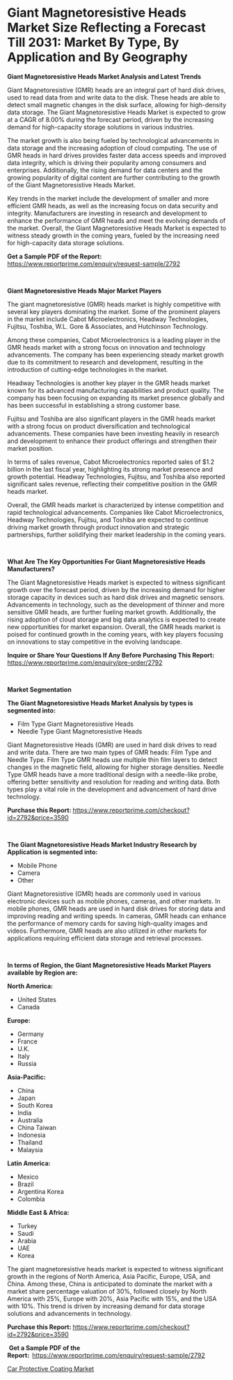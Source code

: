 <p><h1>Giant Magnetoresistive Heads Market Size Reflecting a Forecast Till 2031: Market By Type, By Application and By Geography</h1></p><p><strong>Giant Magnetoresistive Heads Market Analysis and Latest Trends</strong></p>
<p><p>Giant Magnetoresistive (GMR) heads are an integral part of hard disk drives, used to read data from and write data to the disk. These heads are able to detect small magnetic changes in the disk surface, allowing for high-density data storage. The Giant Magnetoresistive Heads Market is expected to grow at a CAGR of 8.00% during the forecast period, driven by the increasing demand for high-capacity storage solutions in various industries.</p><p>The market growth is also being fueled by technological advancements in data storage and the increasing adoption of cloud computing. The use of GMR heads in hard drives provides faster data access speeds and improved data integrity, which is driving their popularity among consumers and enterprises. Additionally, the rising demand for data centers and the growing popularity of digital content are further contributing to the growth of the Giant Magnetoresistive Heads Market.</p><p>Key trends in the market include the development of smaller and more efficient GMR heads, as well as the increasing focus on data security and integrity. Manufacturers are investing in research and development to enhance the performance of GMR heads and meet the evolving demands of the market. Overall, the Giant Magnetoresistive Heads Market is expected to witness steady growth in the coming years, fueled by the increasing need for high-capacity data storage solutions.</p></p>
<p><strong>Get a Sample PDF of the Report:&nbsp;</strong> <a href="https://www.reportprime.com/enquiry/request-sample/2792">https://www.reportprime.com/enquiry/request-sample/2792</a></p>
<p>&nbsp;</p>
<p><strong>Giant Magnetoresistive Heads Major Market Players</strong></p>
<p><p>The giant magnetoresistive (GMR) heads market is highly competitive with several key players dominating the market. Some of the prominent players in the market include Cabot Microelectronics, Headway Technologies, Fujitsu, Toshiba, W.L. Gore & Associates, and Hutchinson Technology.</p><p>Among these companies, Cabot Microelectronics is a leading player in the GMR heads market with a strong focus on innovation and technology advancements. The company has been experiencing steady market growth due to its commitment to research and development, resulting in the introduction of cutting-edge technologies in the market.</p><p>Headway Technologies is another key player in the GMR heads market known for its advanced manufacturing capabilities and product quality. The company has been focusing on expanding its market presence globally and has been successful in establishing a strong customer base.</p><p>Fujitsu and Toshiba are also significant players in the GMR heads market with a strong focus on product diversification and technological advancements. These companies have been investing heavily in research and development to enhance their product offerings and strengthen their market position.</p><p>In terms of sales revenue, Cabot Microelectronics reported sales of $1.2 billion in the last fiscal year, highlighting its strong market presence and growth potential. Headway Technologies, Fujitsu, and Toshiba also reported significant sales revenue, reflecting their competitive position in the GMR heads market.</p><p>Overall, the GMR heads market is characterized by intense competition and rapid technological advancements. Companies like Cabot Microelectronics, Headway Technologies, Fujitsu, and Toshiba are expected to continue driving market growth through product innovation and strategic partnerships, further solidifying their market leadership in the coming years.</p></p>
<p>&nbsp;</p>
<p><strong>What Are The Key Opportunities For Giant Magnetoresistive Heads Manufacturers?</strong></p>
<p><p>The Giant Magnetoresistive Heads market is expected to witness significant growth over the forecast period, driven by the increasing demand for higher storage capacity in devices such as hard disk drives and magnetic sensors. Advancements in technology, such as the development of thinner and more sensitive GMR heads, are further fueling market growth. Additionally, the rising adoption of cloud storage and big data analytics is expected to create new opportunities for market expansion. Overall, the GMR heads market is poised for continued growth in the coming years, with key players focusing on innovations to stay competitive in the evolving landscape.</p></p>
<p><strong>Inquire or Share Your Questions If Any Before Purchasing This Report:</strong> <a href="https://www.reportprime.com/enquiry/pre-order/2792">https://www.reportprime.com/enquiry/pre-order/2792</a></p>
<p>&nbsp;</p>
<p><strong>Market Segmentation</strong></p>
<p><strong>The Giant Magnetoresistive Heads Market Analysis by types is segmented into:</strong></p>
<p><ul><li>Film Type Giant Magnetoresistive Heads</li><li>Needle Type Giant Magnetoresistive Heads</li></ul></p>
<p><p>Giant Magnetoresistive Heads (GMR) are used in hard disk drives to read and write data. There are two main types of GMR heads: Film Type and Needle Type. Film Type GMR heads use multiple thin film layers to detect changes in the magnetic field, allowing for higher storage densities. Needle Type GMR heads have a more traditional design with a needle-like probe, offering better sensitivity and resolution for reading and writing data. Both types play a vital role in the development and advancement of hard drive technology.</p></p>
<p><strong>Purchase this Report:&nbsp;</strong><a href="https://www.reportprime.com/checkout?id=2792&price=3590">https://www.reportprime.com/checkout?id=2792&price=3590</a></p>
<p>&nbsp;</p>
<p><strong>The Giant Magnetoresistive Heads Market Industry Research by Application is segmented into:</strong></p>
<p><ul><li>Mobile Phone</li><li>Camera</li><li>Other</li></ul></p>
<p><p>Giant Magnetoresistive (GMR) heads are commonly used in various electronic devices such as mobile phones, cameras, and other markets. In mobile phones, GMR heads are used in hard disk drives for storing data and improving reading and writing speeds. In cameras, GMR heads can enhance the performance of memory cards for saving high-quality images and videos. Furthermore, GMR heads are also utilized in other markets for applications requiring efficient data storage and retrieval processes.</p></p>
<p>&nbsp;</p>
<p><strong>In terms of Region, the Giant Magnetoresistive Heads Market Players available by Region are:</strong></p>
<p>
    <p> <strong> North America: </strong>
        <ul>
            <li>United States</li>
            <li>Canada</li>
        </ul>
        </p> 
    <p> <strong> Europe: </strong>
        <ul>
            <li>Germany</li>
            <li>France</li>
            <li>U.K.</li>
            <li>Italy</li>
            <li>Russia</li>
        </ul>
        </p> 
    <p> <strong> Asia-Pacific: </strong>
        <ul>
            <li>China</li>
            <li>Japan</li>
            <li>South Korea</li>
            <li>India</li>
            <li>Australia</li>
            <li>China Taiwan</li>
            <li>Indonesia</li>
            <li>Thailand</li>
            <li>Malaysia</li>
        </ul>
        </p> 
    <p> <strong> Latin America: </strong>
        <ul>
            <li>Mexico</li>
            <li>Brazil</li>
            <li>Argentina Korea</li>
            <li>Colombia</li>
        </ul>
        </p> 
    <p> <strong> Middle East & Africa: </strong>
        <ul>
            <li>Turkey</li>
            <li>Saudi</li>
            <li>Arabia</li>
            <li>UAE</li>
            <li>Korea</li>
        </ul>
    </p>
    </p>
<p><p>The giant magnetoresistive heads market is expected to witness significant growth in the regions of North America, Asia Pacific, Europe, USA, and China. Among these, China is anticipated to dominate the market with a market share percentage valuation of 30%, followed closely by North America with 25%, Europe with 20%, Asia Pacific with 15%, and the USA with 10%. This trend is driven by increasing demand for data storage solutions and advancements in technology.</p></p>
<p><strong>Purchase this Report: </strong><a href="https://www.reportprime.com/checkout?id=2792&price=3590">https://www.reportprime.com/checkout?id=2792&price=3590</a></p>
<p>&nbsp;<strong>Get a Sample PDF of the Report:&nbsp;&nbsp;</strong><a href="https://www.reportprime.com/enquiry/request-sample/2792">https://www.reportprime.com/enquiry/request-sample/2792</a></p>
<p><strong></strong></p>
<p><p><a href="https://carnation-joke-41f.notion.site/Insights-into-Car-Protective-Coating-Market-Size-Analysing-Market-Share-Trends-and-Growth-from-20-56f8ad635ac04ec7bde9ac2eda3cb4c2">Car Protective Coating Market</a></p></p>
